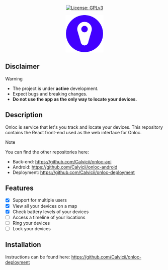 <p align="center">
  <a href="https://opensource.org/license/gpl-3-0"><img src="https://img.shields.io/badge/License-GPL_v3-blue.svg?color=3F51B5&style=for-the-badge&label=License&logoColor=000000&labelColor=ececec" alt="License: GPLv3"></a>
</p>

<p align="center">
    <img src="https://raw.githubusercontent.com/Calvicii/onloc-ui/refs/heads/main/public/favicon.svg" height="120"/>
</p>

## Disclaimer
> [!WARNING]
> - The project is under **active** development.
> - Expect bugs and breaking changes.
> - **Do not use the app as the only way to locate your devices.**

## Description
Onloc is service that let's you track and locate your devices. This repository contains the React front-end used as the web interface for Onloc.

> [!NOTE]
> You can find the other repositories here:
> - Back-end: https://github.com/Calvicii/onloc-api
> - Android: https://github.com/Calvicii/onloc-android
> - Deployment: https://github.com/Calvicii/onloc-deployment

## Features
 - [x] Support for multiple users
 - [x] View all your devices on a map
 - [x] Check battery levels of your devices
 - [ ] Access a timeline of your locations
 - [ ] Ring your devices
 - [ ] Lock your devices

## Installation
Instructions can be found here: https://github.com/Calvicii/onloc-deployment